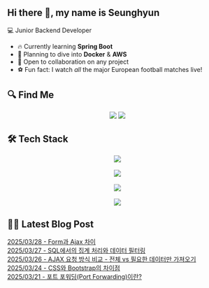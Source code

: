 

## Hi there 👋, my name is Seunghyun

💻 Junior Backend Developer

- 🔥 Currently learning **Spring Boot**
- 🌊 Planning to dive into **Docker** & **AWS**
- 🤝 Open to collaboration on any project
- ⚽ Fun fact: I watch *all* the major European football matches live!

## 🔍 Find Me

<p align="center">
  <a href="https://winn-dev.tistory.com/"><img src="https://img.shields.io/badge/Tech Blog-000000?style=for-the-badge&logo=tistory&logoColor=white&link=https://winn-dev.tistory.com/"/></a>
  <a href="mailto:tmdgus8779@gmail.com"><img src="https://img.shields.io/badge/Gmail-d14836?style=for-the-badge&logo=Gmail&logoColor=white&link=mailto:tmdgus8779@gmail.com"/></a>
</p>

## 🛠️ Tech Stack

<div align="center">
  <img src="https://go-skill-icons.vercel.app/api/icons?i=html,css,bootstrap,js,jquery" />
</div>
&nbsp;
<div align="center">
  <img src="https://go-skill-icons.vercel.app/api/icons?i=py,java,flask,spring,mysql" />
</div>
&nbsp;
<div align="center">
  <img src="https://skillicons.dev/icons?i=docker,git,github,ubuntu" />
</div>
&nbsp;
<div align="center">
  <img src="https://go-skill-icons.vercel.app/api/icons?i=dbeaver,eclipse,idea,vscode,vim" />
</div>

## ✍🏻 Latest Blog Post

[2025/03/28 - Form과 Ajax 차이](https://winn-dev.tistory.com/entry/Form%EA%B3%BC-Ajax-%EC%B0%A8%EC%9D%B4) <br/>
[2025/03/27 - SQL에서의 집계 처리와 데이터 필터링](https://winn-dev.tistory.com/entry/SQL%EC%97%90%EC%84%9C%EC%9D%98-%EC%A7%91%EA%B3%84-%EC%B2%98%EB%A6%AC%EC%99%80-%EB%8D%B0%EC%9D%B4%ED%84%B0-%ED%95%84%ED%84%B0%EB%A7%81) <br/>
[2025/03/26 - AJAX 요청 방식 비교 - 전체 vs 필요한 데이터만 가져오기](https://winn-dev.tistory.com/entry/AJAX-%EC%9A%94%EC%B2%AD-%EB%B0%A9%EC%8B%9D-%EB%B9%84%EA%B5%90-%EC%A0%84%EC%B2%B4-vs-%ED%95%84%EC%9A%94%ED%95%9C-%EB%8D%B0%EC%9D%B4%ED%84%B0%EB%A7%8C-%EA%B0%80%EC%A0%B8%EC%98%A4%EA%B8%B0) <br/>
[2025/03/24 - CSS와 Bootstrap의 차이점](https://winn-dev.tistory.com/entry/CSS%EC%99%80-Bootstrap%EC%9D%98-%EC%B0%A8%EC%9D%B4%EC%A0%90) <br/>
[2025/03/21 - 포트 포워딩(Port Forwarding)이란?](https://winn-dev.tistory.com/entry/%ED%8F%AC%ED%8A%B8-%ED%8F%AC%EC%9B%8C%EB%94%A9Port-Forwarding%EC%9D%B4%EB%9E%80) <br/>

